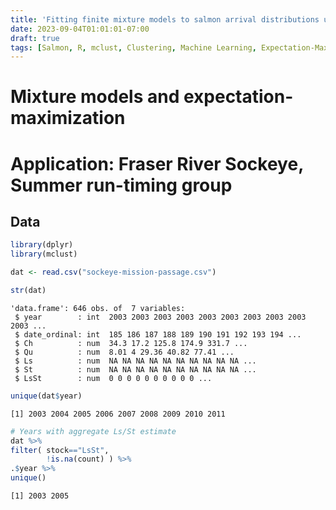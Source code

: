 ```yaml
---
title: 'Fitting finite mixture models to salmon arrival distributions using expectation-maximization'
date: 2023-09-04T01:01:01-07:00
draft: true
tags: [Salmon, R, mclust, Clustering, Machine Learning, Expectation-Maximization, Unsupervised Algorithm]
---
```



# Mixture models and expectation-maximization


# Application: Fraser River Sockeye, Summer run-timing group


## Data

```R
library(dplyr)
library(mclust)

dat <- read.csv("sockeye-mission-passage.csv")

str(dat)
```

```
'data.frame': 646 obs. of  7 variables:
 $ year        : int  2003 2003 2003 2003 2003 2003 2003 2003 2003 2003 ...
 $ date_ordinal: int  185 186 187 188 189 190 191 192 193 194 ...
 $ Ch          : num  34.3 17.2 125.8 174.9 331.7 ...
 $ Qu          : num  8.01 4 29.36 40.82 77.41 ...
 $ Ls          : num  NA NA NA NA NA NA NA NA NA NA ...
 $ St          : num  NA NA NA NA NA NA NA NA NA NA ...
 $ LsSt        : num  0 0 0 0 0 0 0 0 0 0 ...
```

```R
unique(dat$year)
```

```
[1] 2003 2004 2005 2006 2007 2008 2009 2010 2011
```

```R
# Years with aggregate Ls/St estimate
dat %>%
filter( stock=="LsSt",
        !is.na(count) ) %>%
.$year %>%
unique()
```

```
[1] 2003 2005
```


